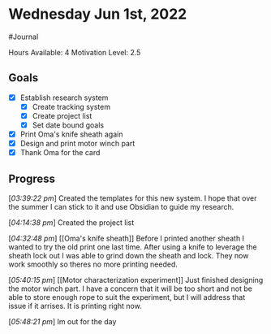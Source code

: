 # Wednesday Jun 1st, 2022
#Journal

Hours Available: 4
Motivation Level: 2.5

## Goals
- [x] Establish research system
	- [x] Create tracking system
	- [x] Create project list
	- [x] Set date bound goals
- [x] Print Oma's knife sheath again
- [x] Design and print motor winch part
- [x] Thank Oma for the card

## Progress
\[*03:39:22 pm*\] Created the templates for this new system. I hope that over the summer I can stick to it and use Obsidian to guide my research.

\[*04:14:38 pm*\] Created the project list

\[*04:32:48 pm*\] [[Oma's knife sheath]] Before I printed another sheath I wanted to try the old print one last time. After using a knife to leverage the sheath lock out I was able to grind down the sheath and lock. They now work smoothly so theres no more printing needed.

\[*05:40:15 pm*\] [[Motor characterization experiment]] Just finished designing the motor winch part. I have a concern that it will be too short and not be able to store enough rope to suit the experiment, but I will address that issue if it arrises. It is printing right now.

\[*05:48:21 pm*\] Im out for the day